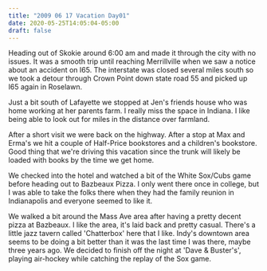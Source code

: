 ```yaml
---
title: "2009 06 17 Vacation Day01"
date: 2020-05-25T14:05:04-05:00
draft: false
---
```


 
Heading out of Skokie around 6:00 am and made it through the city with no issues. It was a smooth trip until reaching Merrillville when we saw a notice about an accident on I65. The interstate was closed several miles south so we took a detour through Crown Point down state road 55 and picked up I65 again in Roselawn. 

Just a bit south of Lafayette we stopped at Jen's friends house who was home working at her parents farm. I really miss the space in Indiana. I like being able to look out for miles in the distance over farmland. 

After a short visit we were back on the highway. After a stop at Max and Erma's we hit a couple of Half-Price bookstores and a children's bookstore. Good thing that we're driving this vacation since the trunk will likely be loaded with books by the time we get home. 

We checked into the hotel and watched a bit of the White Sox/Cubs game before heading out to Bazbeaux Pizza. I only went there once in college, but I was able to take the folks there when they had the family reunion in Indianapolis and everyone seemed to like it. 

We walked a bit around the Mass Ave area after having a pretty decent pizza at Bazbeaux. I like the area, it's laid back and pretty casual. There's a little jazz tavern called 'Chatterbox' here that I like. Indy's downtown area seems to be doing a bit better than it was the last time I was there, maybe three years ago.  We decided to finish off the night at 'Dave & Buster's', playing air-hockey while catching the replay of the Sox game. 